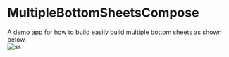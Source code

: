 # MultipleBottomSheetsCompose
A demo app for how to build easily build multiple bottom sheets as shown below.<br>
![ss](https://media.giphy.com/media/mBQRMdEDMoKa9F7fvG/giphy.gif)
